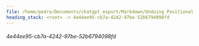 ```yaml
---
file: /home/pedro/Documents/chatgpt_export/Markdown/Undoing Positional Encodings.md
heading_stack: <root> -> 4e44ee95-cb7a-4242-97be-52b6794098fd
---
```

###### 4e44ee95-cb7a-4242-97be-52b6794098fd
